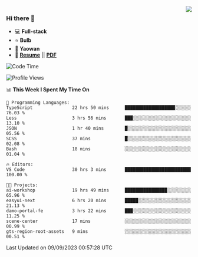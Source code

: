 <img align="right" src="https://github-readme-stats.vercel.app/api?username=LolipopJ&show_icons=true&count_private=true&hide_title=true&include_all_commits=true&theme=vue">

### Hi there 👋

- :computer: **Full-stack**
- :star: **Bulb**
- :pill: **Yaowan**
- :milky_way: [**Resume**](https://lolipopj.github.io/resume/) || [**PDF**](https://cdn.jsdelivr.net/gh/lolipopj/resume/export/resume-en.pdf)

<!--START_SECTION:waka-->
![Code Time](http://img.shields.io/badge/Code%20Time-1%2C623%20hrs%204%20mins-blue)

![Profile Views](http://img.shields.io/badge/Profile%20Views-1-blue)

📊 **This Week I Spent My Time On** 

```text
💬 Programming Languages: 
TypeScript               22 hrs 50 mins      ███████████████████░░░░░░   76.03 % 
Less                     3 hrs 56 mins       ███░░░░░░░░░░░░░░░░░░░░░░   13.10 % 
JSON                     1 hr 40 mins        █░░░░░░░░░░░░░░░░░░░░░░░░   05.56 % 
SCSS                     37 mins             █░░░░░░░░░░░░░░░░░░░░░░░░   02.08 % 
Bash                     18 mins             ░░░░░░░░░░░░░░░░░░░░░░░░░   01.04 % 

🔥 Editors: 
VS Code                  30 hrs 3 mins       █████████████████████████   100.00 % 

🐱‍💻 Projects: 
ai-workshop              19 hrs 49 mins      ████████████████░░░░░░░░░   65.96 % 
easyui-next              6 hrs 20 mins       █████░░░░░░░░░░░░░░░░░░░░   21.13 % 
damo-portal-fe           3 hrs 22 mins       ███░░░░░░░░░░░░░░░░░░░░░░   11.25 % 
scene-center             17 mins             ░░░░░░░░░░░░░░░░░░░░░░░░░   00.99 % 
gts-region-root-assets   9 mins              ░░░░░░░░░░░░░░░░░░░░░░░░░   00.51 % 
```


 Last Updated on 09/09/2023 00:57:28 UTC
<!--END_SECTION:waka-->
